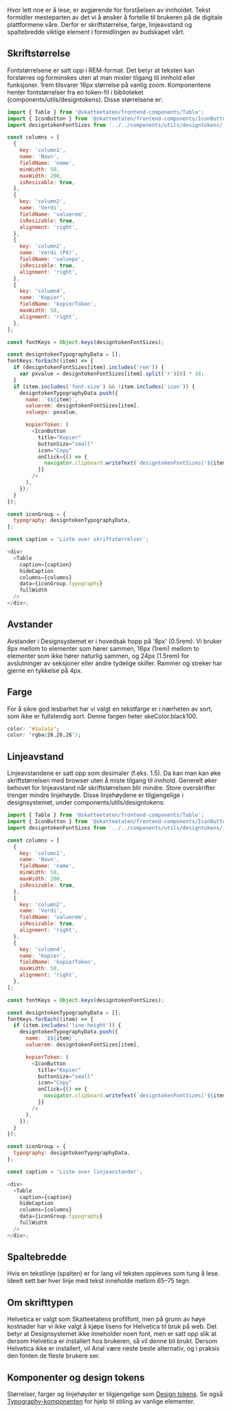 Hvor lett noe er å lese, er avgjørende for forståelsen av innholdet. Tekst formidler mesteparten av det vi å ønsker å fortelle til brukeren på de digitale plattformene våre.
Derfor er skriftstørrelse, farge, linjeavstand og spaltebredde viktige element i formidlingen av budskapet vårt.

## Skriftstørrelse

Fontstørrelsene er satt opp i REM-format. Det betyr at teksten kan forstørres og forminskes uten at man mister tilgang til innhold eller funksjoner. 1rem tilsvarer 16px størrelse på vanlig zoom.
Komponentene henter fontstørrelser fra en token-fil i biblioteket (components/utils/designtokens). Disse størrelsene er:

```js noeditor
import { Table } from '@skatteetaten/frontend-components/Table';
import { IconButton } from '@skatteetaten/frontend-components/IconButton';
import designtokenFontSizes from '../../components/utils/designtokens/_fontSizes.json';

const columns = [
  {
    key: 'column1',
    name: 'Navn',
    fieldName: 'name',
    minWidth: 50,
    maxWidth: 200,
    isResizable: true,
  },
  {
    key: 'column2',
    name: 'Verdi',
    fieldName: 'valuerem',
    isResizable: true,
    alignment: 'right',
  },
  {
    key: 'column2',
    name: 'Verdi (PX)',
    fieldName: 'valuepx',
    isResizable: true,
    alignment: 'right',
  },
  {
    key: 'column4',
    name: 'Kopier',
    fieldName: 'kopierToken',
    maxWidth: 50,
    alignment: 'right',
  },
];

const fontKeys = Object.keys(designtokenFontSizes);

const designtokenTypographyData = [];
fontKeys.forEach((item) => {
  if (designtokenFontSizes[item].includes('rem')) {
    var pxvalue = designtokenFontSizes[item].split('r')[0] * 16;
  }
  if (item.includes('font-size') && !item.includes('icon')) {
    designtokenTypographyData.push({
      name: `$${item}`,
      valuerem: designtokenFontSizes[item],
      valuepx: pxvalue,

      kopierToken: (
        <IconButton
          title="Kopier"
          buttonSize="small"
          icon="Copy"
          onClick={() => {
            navigator.clipboard.writeText(`designtokenFontSizes['${item}']`);
          }}
        />
      ),
    });
  }
});

const iconGroup = {
  typography: designtokenTypographyData,
};

const caption = 'Liste over skriftstørrelser';

<div>
  <Table
    caption={caption}
    hideCaption
    columns={columns}
    data={iconGroup.typography}
    fullWidth
  />
</div>;
```

## Avstander

Avstander i Designsystemet er i hovedsak hopp på '8px' (0.5rem). Vi bruker 8px mellom to elementer som hører sammen, 16px (1rem) mellom to elementer som ikke hører naturlig sammen, og 24px (1.5rem) for avslutninger av seksjoner eller andre tydelige skiller. Rammer og streker har gjerne en tykkelse på 4px.

## Farge

For å sikre god lesbarhet har vi valgt en tekstfarge er i nærheten av sort, som ikke er fullstendig sort. Denne fargen heter skeColor.black100.

```css
color: '#1a1a1a';
color: 'rgba(26,26,26');
```

## Linjeavstand

Linjeavstandene er satt opp som desimaler (f.eks. 1.5). Da kan man kan øke skriftstørrelsen med browser uten å miste tilgang til innhold. Generelt øker behovet for linjeavstand når skriftstørrelsen blir mindre. Store overskrifter trenger mindre linjehøyde. Disse linjehøydene er tilgjengelige i designsystemet, under components/utils/designtokens:

```js noeditor
import { Table } from '@skatteetaten/frontend-components/Table';
import { IconButton } from '@skatteetaten/frontend-components/IconButton';
import designtokenFontSizes from '../../components/utils/designtokens/_fontSizes.json';

const columns = [
  {
    key: 'column1',
    name: 'Navn',
    fieldName: 'name',
    minWidth: 50,
    maxWidth: 200,
    isResizable: true,
  },
  {
    key: 'column2',
    name: 'Verdi',
    fieldName: 'valuerem',
    isResizable: true,
    alignment: 'right',
  },
  {
    key: 'column4',
    name: 'Kopier',
    fieldName: 'kopierToken',
    maxWidth: 50,
    alignment: 'right',
  },
];

const fontKeys = Object.keys(designtokenFontSizes);

const designtokenTypographyData = [];
fontKeys.forEach((item) => {
  if (item.includes('line-height')) {
    designtokenTypographyData.push({
      name: `$${item}`,
      valuerem: designtokenFontSizes[item],

      kopierToken: (
        <IconButton
          title="Kopier"
          buttonSize="small"
          icon="Copy"
          onClick={() => {
            navigator.clipboard.writeText(`designtokenFontSizes['${item}']`);
          }}
        />
      ),
    });
  }
});

const iconGroup = {
  typography: designtokenTypographyData,
};

const caption = 'Liste over linjeavstander';

<div>
  <Table
    caption={caption}
    hideCaption
    columns={columns}
    data={iconGroup.typography}
    fullWidth
  />
</div>;
```

## Spaltebredde

Hvis en tekstlinje (spalten) er for lang vil teksten oppleves som tung å lese. Ideelt sett bør hver linje med tekst inneholde mellom 65–75 tegn.

## Om skrifttypen

Helvetica er valgt som Skatteetatens profilfont, men på grunn av høye kostnader har vi ikke valgt å kjøpe lisens for Helvetica til bruk på web.
Det betyr at Designsystemet ikke inneholder noen font, men er satt opp slik at dersom Helvetica er installert hos brukeren, så vil denne bli brukt.
Dersom Helvetica ikke er installert, vil Arial være neste beste alternativ, og i praksis den fonten de fleste brukere ser.

## Komponenter og design tokens

Størrelser, farger og linjehøyder er tilgjengelige som <a class="brodtekst-link" href="#section-designtokens">Design tokens</a>. Se også <a class="brodtekst-link" href="#typography">Typography-komponenten</a> for hjelp til stiling av vanlige elementer.
